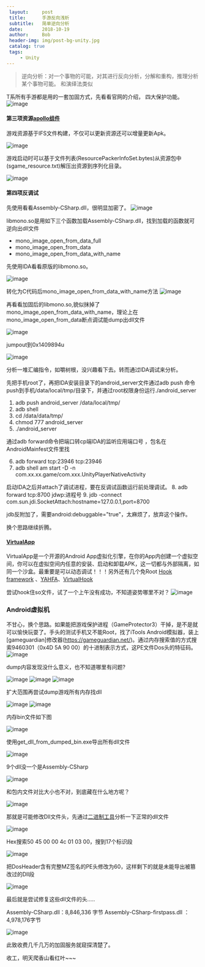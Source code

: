 ```yaml
---
 layout:     post
 title:      手游反向浅析
 subtitle:   简单逆向分析
 date:       2018-10-19
 author:     Bob
 header-img: img/post-bg-unity.jpg
 catalog: true
 tags:
     - Unity
---
```


 >逆向分析：对一个事物的可能，对其进行反向分析，分解和重构，推理分析某个事物可能。 和演绎法类似

 T系所有手游都是用的一套加固方式，先看看官网的介绍， 四大保护功能。
 ![image](/img/pos_25.png)

#### 第三项资源[apollo组件](https://gcloud.qq.com/product/apollo)
游戏资源基于IFS文件构建，不仅可以更新资源还可以增量更新Apk。

   ![image](/img/pos_26.png)

游戏启动时可以基于文件列表(ResourcePackerInfoSet.bytes)从资源包中(sgame_resource.txt)解压出资源到序列化目录。

   ![image](/img/pos_27.png)


#### 第四项反调试

先使用看看Assembly-CSharp.dll，很明显加密了。
![image](/img/pos_28.png)

libmono.so是用如下三个函数加载Assembly-CSharp.dll，找到加载的函数就可逆向出dll文件
+  mono_image_open_from_data_full
+  mono_image_open_from_data
+  mono_image_open_from_data_with_name

先使用IDA看看原版的libmono.so。

![image](/img/pos_24.png)

转化为C代码后mono_image_open_from_data_with_name方法
![image](/img/pos_29.png)

再看看加固后的libmono.so,貌似抹掉了mono_image_open_from_data_with_name，理论上在mono_image_open_from_data断点调试能dump出dll文件

![image](/img/pos_23.png)

jumpout到0x1409894u

![image](/img/pos_30.png)

分析一堆汇编指令，如嚼树根，没兴趣看下去。转而通过IDA调试来分析。

先把手机root了，再把IDA安装目录下的android_server文件通过adb push 命令push到手机/data/local/tmp/目录下，并通过root权限身份运行./android_server

1.  adb push  android_server /data/local/tmp/ 
2.  adb shell 
3.  cd /data/data/tmp/
4.  chmod 777 android_server
5.  ./android_server 

通过adb forward命令把端口转cp端IDA的监听应用端口号 ，包名在AndroidMainfest文件里找

6.  adb forward tcp:23946 tcp:23946 
7.  adb shell am start -D -n com.xx.xx.game/com.xxx.UnityPlayerNativeActivity

启动IDA之后并attach了调试进程，要在反调试函数运行前处理调试。
8. adb forward tcp:8700 jdwp:进程号
9. jdb -connect com.sun.jdi.SocketAttach:hostname=127.0.0.1,port=8700

jdb反附加了，需要android:debuggable="true"，太麻烦了，放弃这个操作。

换个思路继续折腾。

#### [VirtualApp](https://github.com/asLody/VirtualApp)

VirtualApp是一个开源的Android App虚拟化引擎，在你的App内创建一个虚拟空间，你可以在虚拟空间内任意的安装、启动和卸载APK，这一切都与外部隔离，如同一个沙盒。最重要是可以动态调试！！！另外还有几个免Root [Hook framework](https://github.com/asLody/legend) 、[YAHFA](https://github.com/rk700/YAHFA)、[VirtualHook](https://github.com/rk700/VirtualHook)

尝试hook住so文件，试了一个上午没有成功，不知道姿势哪里不对？
![image](/img/pos_31.png)

### Android虚拟机

不甘心，换个思路。如果能把游戏保护进程（GameProtector3）干掉，是不是就可以愉快玩耍了。手头的测试手机又不能Root，找了iTools Android模拟器，装上[gameguardian]修改器(https://gameguardian.net/)。通过内存搜索值的方式搜索9460301（0x4D 5A 90 00）的十进制表示方式，这PE文件Dos头的特征码。
![image](/img/pos_33.png)

dump内容发现没什么意义，也不知道哪里有问题?

![image](/img/pos_32.png)
![image](/img/pos_34.png)
![image](/img/pos_35.png)

扩大范围再尝试dump游戏所有内存找dll

![image](/img/pos_37.png)
![image](/img/pos_36.png)

内存bin文件如下图

![image](/img/pos_38.png)

使用get_dll_from_dumped_bin.exe导出所有dll文件

![image](/img/pos_39.png)

9个dll没一个是Assembly-CSharp

![image](/img/pos_40.png)

和包内文件对比大小也不对，到底藏在什么地方呢？

![image](/img/pos_41.png)

那就是可能修改Dll文件头，先通过[二进制工具](https://down.52pojie.cn/Tools/Editors/)分析一下正常的dll文件

![image](/img/pos_42.png)

Hex搜索50 45 00 00 4c 01 03 00，搜到17个标识段

![image](/img/pos_43.png)

把DosHeader含有完整MZ签名的PE头修改为60，这样剩下的就是未能导出被篡改过的Dll段

![image](/img/pos_44.png)


最后就是尝试修复这些dll文件的头.....

Assembly-CSharp.dll：8,846,336 字节
Assembly-CSharp-firstpass.dll ：4,978,176字节

![image](/img/pos_45.png)

此致收费几千几万的加固服务就窥探清楚了。

收工，明天爬香山看红叶~~~
















